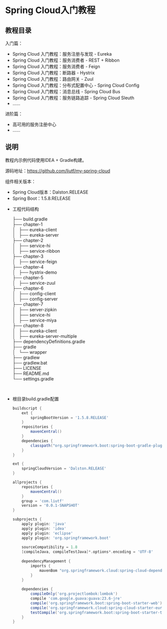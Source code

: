 # Spring Cloud入门教程



## 教程目录

入门篇：

* Spring Cloud 入门教程：服务注册与发现 - Eureka
* Spring Cloud 入门教程：服务消费者 - REST + Ribbon
* Spring Cloud 入门教程：服务消费者 - Feign
* Spring Cloud 入门教程：断路器 - Hystrix
* Spring Cloud 入门教程：路由网关 - Zuul
* Spring Cloud 入门教程：分布式配置中心 - Spring Cloud Config
* Spring Cloud 入门教程：消息总线 - Spring Cloud Bus
* Spring Cloud 入门教程：服务链路追踪 - Spring Cloud Sleuth
* ……



进阶篇：

* 高可用的服务注册中心
* ……




## 说明

教程内示例代码使用IDEA + Gradle构建。

源码地址：https://github.com/liutf/my-spring-cloud

组件相关版本：

- Spring Cloud版本：Dalston.RELEASE
- Spring Boot：1.5.8.RELEASE

* 工程代码结构

  ├── build.gradle  
  ├── chapter-1  
  │   ├── eureka-client  
  │   ├── eureka-server  
  ├── chapter-2  
  │   ├── service-hi  
  │   ├── service-ribbon  
  ├── chapter-3  
  │   ├── service-feign  
  ├── chapter-4  
  │   ├── hystrix-demo  
  ├── chapter-5  
  │   ├── service-zuul  
  ├── chapter-6  
  │   ├── config-client  
  │   ├── config-server  
  ├── chapter-7  
  │   ├── server-zipkin  
  │   ├── service-hi  
  │   ├── service-miya  
  ├── chapter-8  
  │   ├── eureka-client  
  │   ├── eureka-server-multiple  
  ├── dependencyDefinitions.gradle  
  ├── gradle  
  │   └── wrapper  
  ├── gradlew  
  ├── gradlew.bat  
  ├── LICENSE  
  ├── README.md  
  └── settings.gradle  

  ​

* 根目录build.gradle配置

  ```groovy
  buildscript {
      ext {
          springBootVersion = '1.5.8.RELEASE'
      }
      repositories {
          mavenCentral()
      }
      dependencies {
          classpath("org.springframework.boot:spring-boot-gradle-plugin:${springBootVersion}")
      }
  }

  ext {
      springCloudVersion = 'Dalston.RELEASE'
  }

  allprojects {
      repositories {
          mavenCentral()
      }
      group = 'com.liutf'
      version = '0.0.1-SNAPSHOT'
  }

  subprojects {
      apply plugin: 'java'
      apply plugin: 'idea'
      apply plugin: 'eclipse'
      apply plugin: 'org.springframework.boot'
    
      sourceCompatibility = 1.8
      [compileJava, compileTestJava]*.options*.encoding = 'UTF-8'
    
      dependencyManagement {
          imports {
              mavenBom "org.springframework.cloud:spring-cloud-dependencies:${springCloudVersion}"
          }
      }
    
      dependencies {
          compileOnly('org.projectlombok:lombok')
          compile 'com.google.guava:guava:23.6-jre'
          compile('org.springframework.boot:spring-boot-starter-web')
          compile('org.springframework.cloud:spring-cloud-starter-eureka')
          testCompile('org.springframework.boot:spring-boot-starter-test')
      }
  }
  ```
